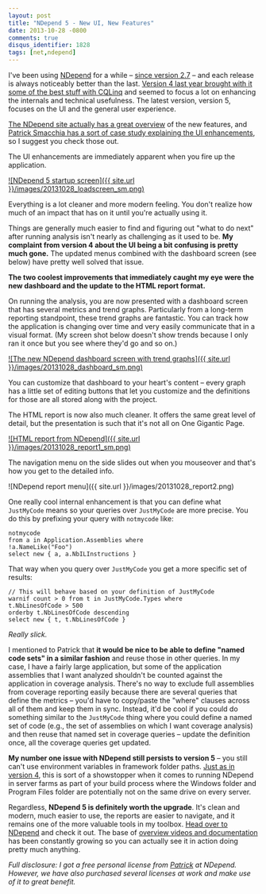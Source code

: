 ```yaml
---
layout: post
title: "NDepend 5 - New UI, New Features"
date: 2013-10-28 -0800
comments: true
disqus_identifier: 1828
tags: [net,ndepend]
---
```

I've been using [NDepend](http://www.ndepend.com) for a while – [since
version 2.7](/archive/2008/03/28/ndepend-analyze-your-code.aspx) – and
each release is always noticeably better than the last. [Version 4 last
year brought with it some of the best stuff with
CQLinq](/archive/2012/08/10/ndepend-4-cqlinq-ndepend-api-and-beyond.aspx)
and seemed to focus a lot on enhancing the internals and technical
usefulness. The latest version, version 5, focuses on the UI and the
general user experience.

[The NDepend site actually has a great
overview](http://www.ndepend.com/NDependV5.aspx) of the new features,
and [Patrick Smacchia has a sort of case study explaining the UI
enhancements](http://codebetter.com/patricksmacchia/2013/09/18/rich-ui-enhancement-a-case-study/),
so I suggest you check those out.

The UI enhancements are immediately apparent when you fire up the
application.

[![NDepend 5 startup
screen]({{ site.url }}/images/20131028_loadscreen_sm.png)](http://sdrv.ms/1aC6H0V)

Everything is a lot cleaner and more modern feeling. You don't realize
how much of an impact that has on it until you're actually using it.

Things are generally much easier to find and figuring out "what to do
next" after running analysis isn't nearly as challenging as it used to
be. **My complaint from version 4 about the UI being a bit confusing is
pretty much gone.** The updated menus combined with the dashboard screen
(see below) have pretty well solved that issue.

**The two coolest improvements that immediately caught my eye were the
new dashboard and the update to the HTML report format.**

On running the analysis, you are now presented with a dashboard screen
that has several metrics and trend graphs. Particularly from a long-term
reporting standpoint, these trend graphs are fantastic. You can track
how the application is changing over time and very easily communicate
that in a visual format. (My screen shot below doesn't show trends
because I only ran it once but you see where they'd go and so on.)

[![The new NDepend dashboard screen with trend
graphs]({{ site.url }}/images/20131028_dashboard_sm.png)](http://sdrv.ms/1dERNdd)

You can customize that dashboard to your heart's content – every graph
has a little set of editing buttons that let you customize and the
definitions for those are all stored along with the project.

The HTML report is now also much cleaner. It offers the same great level
of detail, but the presentation is such that it's not all on One
Gigantic Page.

[![HTML report from
NDepend]({{ site.url }}/images/20131028_report1_sm.png)](http://sdrv.ms/18vKxIG)

The navigation menu on the side slides out when you mouseover and that's
how you get to the detailed info.

![NDepend report
menu]({{ site.url }}/images/20131028_report2.png)

One really cool internal enhancement is that you can define what
`JustMyCode` means so your queries over `JustMyCode` are more precise.
You do this by prefixing your query with `notmycode` like:

    notmycode
    from a in Application.Assemblies where
    !a.NameLike("Foo")
    select new { a, a.NbILInstructions }

That way when you query over `JustMyCode` you get a more specific set of
results:

    // This will behave based on your definition of JustMyCode
    warnif count > 0 from t in JustMyCode.Types where
    t.NbLinesOfCode > 500
    orderby t.NbLinesOfCode descending
    select new { t, t.NbLinesOfCode }

*Really slick.*

I mentioned to Patrick that **it would be nice to be able to define
"named code sets" in a similar fashion** and reuse those in other
queries. In my case, I have a fairly large application, but some of the
application assemblies that I want analyzed shouldn't be counted against
the application in coverage analysis. There's no way to exclude full
assemblies from coverage reporting easily because there are several
queries that define the metrics – you'd have to copy/paste the "where"
clauses across all of them and keep them in sync. Instead, it'd be cool
if you could do something similar to the `JustMyCode` thing where you
could define a named set of code (e.g., the set of assemblies on which I
want coverage analysis) and then reuse that named set in coverage
queries – update the definition once, all the coverage queries get
updated.

**My number one issue with NDepend still persists to version 5** – you
still can't use environment variables in framework folder paths. [Just
as in version
4](/archive/2012/08/10/ndepend-4-cqlinq-ndepend-api-and-beyond.aspx),
this is sort of a showstopper when it comes to running NDepend in server
farms as part of your build process where the Windows folder and Program
Files folder are potentially not on the same drive on every server.

Regardless, **NDepend 5 is definitely worth the upgrade**. It's clean
and modern, much easier to use, the reports are easier to navigate, and
it remains one of the more valuable tools in my toolbox. [Head over to
NDepend](http://www.ndepend.com) and check it out. The base of [overview
videos and documentation](http://www.ndepend.com/GettingStarted.aspx)
has been constantly growing so you can actually see it in action doing
pretty much anything.

*Full disclosure: I got a free personal license
from [Patrick](http://codebetter.com/patricksmacchia/) at NDepend.
However, we have also purchased several licenses at work and make use of
it to great benefit.*


